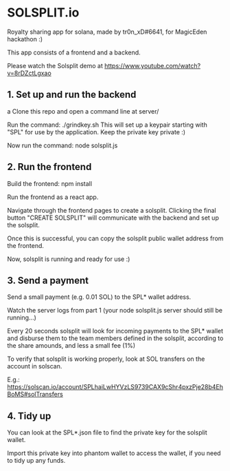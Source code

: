 # SOLSPLIT.io

Royalty sharing app for solana, made by tr0n_xD#6641, for MagicEden hackathon :) 

This app consists of a frontend and a backend.

Please watch the Solsplit demo at https://www.youtube.com/watch?v=8rDZctLgxao 

## 1. Set up and run the backend
a
Clone this repo and open a command line at server/

Run the command: ./grindkey.sh
This will set up a keypair starting with "SPL" for use by the application. Keep the private key private :)

Now run the command: node solsplit.js

## 2. Run the frontend

Build the frontend: npm install

Run the frontend as a react app.

Navigate through the frontend pages to create a solsplit. Clicking the final button "CREATE SOLSPLIT"
will communicate with the backend and set up the solsplit.

Once this is successful, you can copy the solsplit public wallet address from the frontend.

Now, solsplit is running and ready for use :)

## 3. Send a payment

Send a small payment (e.g. 0.01 SOL) to the SPL* wallet address.

Watch the server logs from part 1 (your node solsplit.js server should still be running...)

Every 20 seconds solsplit will look for incoming payments to the SPL* wallet and disburse them to
the team members defined in the solsplit, according to the share amounds, and less a small fee (1%)

To verify that solsplit is working properly, look at SOL transfers on the account in solscan.

E.g.: https://solscan.io/account/SPLhaiLwHYVzLS9739CAX9cShr4pxzPje28b4EhBoMS#solTransfers

## 4. Tidy up

You can look at the SPL*.json file to find the private key for the solsplit wallet.

Import this private key into phantom wallet to access the wallet, if you need to tidy up any funds.

